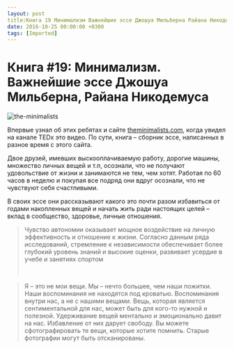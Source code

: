 ```yaml
---
layout: post
title:Книга 19 Минимализм Важнейшие эссе Джошуа Мильберна Райана Никодемуса
date: 2016-10-25 00:00:00 +0300
tags: [Imported]
---
```

# Книга #19: Минимализм. Важнейшие эссе Джошуа Мильберна, Райана Никодемуса

![the-minimalists](https://vlaim.s3.amazonaws.com/uploads/2016/10/the-minimalists.png)

Впервые узнал об этих ребятах и сайте [theminimalists.com](http://www.theminimalists.com/), когда увидел на канале TEDx это видео. По сути, книга – сборник эссе, написанных в разное время с этого сайта.

Двое друзей, имевших выскооплачиваемую работу, дорогие машины, множество личных вещей и т.п, осознали, что не получают удовольствие от жизни и занимаются не тем, чем хотят. Работая по 60 часов в неделю и покупая все подряд они вдруг осознали, что не чувствуют себя счастливыми.

В своих эссе они рассказывают какого это почти разом избавиться от годами накопленных вещей и начать жить ради настоящих целей – вклад в сообщество, здоровье, личные отношения. 

> <div class="bm-quote-content-text">Чувство автономии оказывает мощное воздействие на личную эффективность и отношение к жизни. Согласно данным ряда исследований, стремление к независимости обеспечивает более глубокий уровень знаний и высокие оценки, развивает усердие в учебе и занятиях спортом</div>
> 
>  

> Я – это не мои вещи. Мы – нечто большее, чем наши пожитки. Наши воспоминания не находятся под кроватью. Воспоминания внутри нас, а не с нашими вещами. Вещь, которая является сентиментальной для нас, может быть для кого-то нужной и полезной. Удерживание вещей ментально и эмоционально давит на нас. Избавление от них дарует свободу. Вы можете сфотографировать те вещи, которые хотите помнить. Старые фотографии могут быть отсканированы.